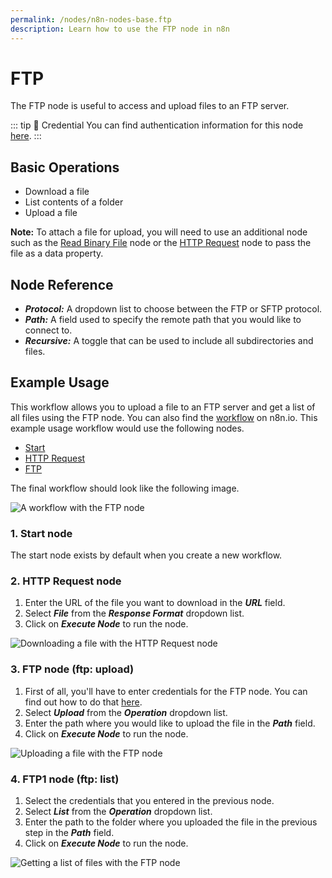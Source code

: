 ```yaml
---
permalink: /nodes/n8n-nodes-base.ftp
description: Learn how to use the FTP node in n8n
---
```


# FTP

The FTP node is useful to access and upload files to an FTP server.

::: tip 🔑 Credential
You can find authentication information for this node [here](../../../credentials/FTP/README.md).
:::

## Basic Operations

- Download a file
- List contents of a folder
- Upload a file

**Note:** To attach a file for upload, you will need to use an additional node such as the [Read Binary File](../../core-nodes/ReadBinaryFile/README.md) node or the [HTTP Request](../../core-nodes/HTTPRequest/README.md) node to pass the file as a data property.

## Node Reference

- ***Protocol:*** A dropdown list to choose between the FTP or SFTP protocol.
- ***Path:*** A field used to specify the remote path that you would like to connect to.
- ***Recursive:*** A toggle that can be used to include all subdirectories and files.

## Example Usage

This workflow allows you to upload a file to an FTP server and get a list of all files using the FTP node. You can also find the [workflow](https://n8n.io/workflows/663) on n8n.io. This example usage workflow would use the following nodes.
- [Start](../../core-nodes/Start/README.md)
- [HTTP Request](../../core-nodes/HTTPRequest/README.md)
- [FTP]()

The final workflow should look like the following image.

![A workflow with the FTP node](./workflow.png)

### 1. Start node

The start node exists by default when you create a new workflow.

### 2. HTTP Request node

1. Enter the URL of the file you want to download in the ***URL*** field.
2. Select ***File*** from the ***Response Format*** dropdown list.
3. Click on ***Execute Node*** to run the node.

![Downloading a file with the HTTP Request node](./HTTPRequest_node.png)

### 3. FTP node (ftp: upload)

1. First of all, you'll have to enter credentials for the FTP node. You can find out how to do that [here](../../../credentials/FTP/README.md).
2. Select ***Upload*** from the ***Operation*** dropdown list.
3. Enter the path where you would like to upload the file in the ***Path*** field.
4. Click on ***Execute Node*** to run the node.

![Uploading a file with the FTP node](./FTP_node.png)

### 4. FTP1 node (ftp: list)

1. Select the credentials that you entered in the previous node.
2. Select ***List*** from the ***Operation*** dropdown list.
3. Enter the path to the folder where you uploaded the file in the previous step in the ***Path*** field.
4. Click on ***Execute Node*** to run the node.

![Getting a list of files with the FTP node](./FTP1_node.png)
